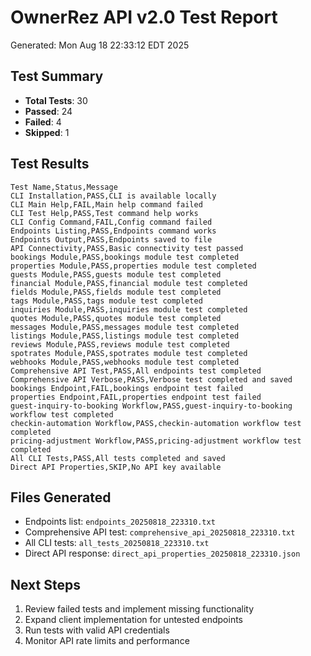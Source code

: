 # OwnerRez API v2.0 Test Report
Generated: Mon Aug 18 22:33:12 EDT 2025

## Test Summary
- **Total Tests**:       30
- **Passed**: 24
- **Failed**: 4
- **Skipped**: 1

## Test Results
```csv
Test Name,Status,Message
CLI Installation,PASS,CLI is available locally
CLI Main Help,FAIL,Main help command failed
CLI Test Help,PASS,Test command help works
CLI Config Command,FAIL,Config command failed
Endpoints Listing,PASS,Endpoints command works
Endpoints Output,PASS,Endpoints saved to file
API Connectivity,PASS,Basic connectivity test passed
bookings Module,PASS,bookings module test completed
properties Module,PASS,properties module test completed
guests Module,PASS,guests module test completed
financial Module,PASS,financial module test completed
fields Module,PASS,fields module test completed
tags Module,PASS,tags module test completed
inquiries Module,PASS,inquiries module test completed
quotes Module,PASS,quotes module test completed
messages Module,PASS,messages module test completed
listings Module,PASS,listings module test completed
reviews Module,PASS,reviews module test completed
spotrates Module,PASS,spotrates module test completed
webhooks Module,PASS,webhooks module test completed
Comprehensive API Test,PASS,All endpoints test completed
Comprehensive API Verbose,PASS,Verbose test completed and saved
bookings Endpoint,FAIL,bookings endpoint test failed
properties Endpoint,FAIL,properties endpoint test failed
guest-inquiry-to-booking Workflow,PASS,guest-inquiry-to-booking workflow test completed
checkin-automation Workflow,PASS,checkin-automation workflow test completed
pricing-adjustment Workflow,PASS,pricing-adjustment workflow test completed
All CLI Tests,PASS,All tests completed and saved
Direct API Properties,SKIP,No API key available
```

## Files Generated
- Endpoints list: `endpoints_20250818_223310.txt`
- Comprehensive API test: `comprehensive_api_20250818_223310.txt`
- All CLI tests: `all_tests_20250818_223310.txt`
- Direct API response: `direct_api_properties_20250818_223310.json`

## Next Steps
1. Review failed tests and implement missing functionality
2. Expand client implementation for untested endpoints
3. Run tests with valid API credentials
4. Monitor API rate limits and performance
